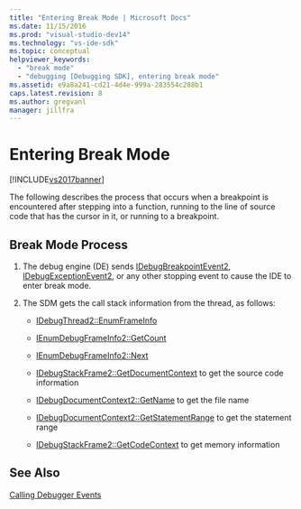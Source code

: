 ```yaml
---
title: "Entering Break Mode | Microsoft Docs"
ms.date: 11/15/2016
ms.prod: "visual-studio-dev14"
ms.technology: "vs-ide-sdk"
ms.topic: conceptual
helpviewer_keywords: 
  - "break mode"
  - "debugging [Debugging SDK], entering break mode"
ms.assetid: e9a8a241-cd21-4d4e-999a-283554c288b1
caps.latest.revision: 8
ms.author: gregvanl
manager: jillfra
---
```

# Entering Break Mode
[!INCLUDE[vs2017banner](../../includes/vs2017banner.md)]

The following describes the process that occurs when a breakpoint is encountered after stepping into a function, running to the line of source code that has the cursor in it, or running to a breakpoint.  
  
## Break Mode Process  
  
1. The debug engine (DE) sends [IDebugBreakpointEvent2](../../extensibility/debugger/reference/idebugbreakpointevent2.md), [IDebugExceptionEvent2](../../extensibility/debugger/reference/idebugexceptionevent2.md), or any other stopping event to cause the IDE to enter break mode.  
  
2. The SDM gets the call stack information from the thread, as follows:  
  
    -   [IDebugThread2::EnumFrameInfo](../../extensibility/debugger/reference/idebugthread2-enumframeinfo.md)  
  
    -   [IEnumDebugFrameInfo2::GetCount](../../extensibility/debugger/reference/ienumdebugframeinfo2-getcount.md)  
  
    -   [IEnumDebugFrameInfo2::Next](../../extensibility/debugger/reference/ienumdebugframeinfo2-next.md)  
  
    -   [IDebugStackFrame2::GetDocumentContext](../../extensibility/debugger/reference/idebugstackframe2-getdocumentcontext.md) to get the source code information  
  
    -   [IDebugDocumentContext2::GetName](../../extensibility/debugger/reference/idebugdocumentcontext2-getname.md) to get the file name  
  
    -   [IDebugDocumentContext2::GetStatementRange](../../extensibility/debugger/reference/idebugdocumentcontext2-getstatementrange.md) to get the statement range  
  
    -   [IDebugStackFrame2::GetCodeContext](../../extensibility/debugger/reference/idebugstackframe2-getcodecontext.md) to get memory information  
  
## See Also  
 [Calling Debugger Events](../../extensibility/debugger/calling-debugger-events.md)
